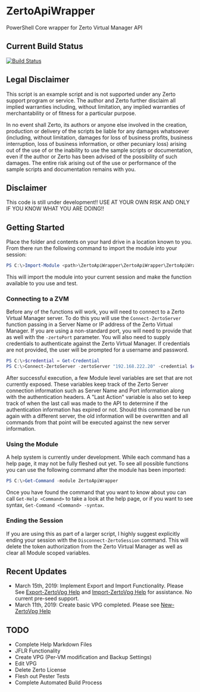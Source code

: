# ZertoApiWrapper

PowerShell Core wrapper for Zerto Virtual Manager API

## Current Build Status

[![Build Status](https://dev.azure.com/wescarroll/wescarroll/_apis/build/status/wcarroll.ZertoApiWrapper?branchName=master)](https://dev.azure.com/wescarroll/wescarroll/_build/latest?definitionId=1&branchName=master)

## Legal Disclaimer

This script is an example script and is not supported under any Zerto support program or service. The author and Zerto further disclaim all implied warranties including, without limitation, any implied warranties of merchantability or of fitness for a particular purpose.

In no event shall Zerto, its authors or anyone else involved in the creation, production or delivery of the scripts be liable for any damages whatsoever (including, without limitation, damages for loss of business profits, business interruption, loss of business information, or other pecuniary loss) arising out of the use of or the inability to use the sample scripts or documentation, even if the author or Zerto has been advised of the possibility of such damages. The entire risk arising out of the use or performance of the sample scripts and documentation remains with you.

## Disclaimer

This code is still under development!! USE AT YOUR OWN RISK AND ONLY IF YOU KNOW WHAT YOU ARE DOING!!

## Getting Started

Place the folder and contents on your hard drive in a location known to you. From there run the following command to import the module into your session:

```PowerShell
PS C:\>Import-Module <path>\ZertoApiWrapper\ZertoApiWrapper\ZertoApiWrapper.psm1 -force
```

This will import the module into your current session and make the function available to you use and test.

### Connecting to a ZVM

Before any of the functions will work, you will need to connect to a Zerto Virtual Manager server. To do this you will use the `Connect-ZertoServer` function passing in a Server Name or IP address of the Zerto Virtual Manager. If you are using a non-standard port, you will need to provide that as well with the `-zertoPort` parameter. You will also need to supply credentials to authenticate against the Zerto Virtual Manager. If credentials are not provided, the user will be prompted for a username and password.

```PowerShell
PS C:\>$credential = Get-Credential
PS C:\>Connect-ZertoServer -zertoServer "192.168.222.20" -credential $credential
```

After successful execution, a few Module level variables are set that are not currently exposed. These variables keep track of the Zerto Server connection information such as Server Name and Port information along with the authentication headers. A "Last Action" variable is also set to keep track of when the last call was made to the API to determine if the authentication information has expired or not. Should this command be run again with a different server, the old information will be overwritten and all commands from that point will be executed against the new server information.

### Using the Module

A help system is currently under development. While each command has a help page, it may not be fully fleshed out yet. To see all possible functions you can use the following command after the module has been imported:

```PowerShell
PS C:\>Get-Command -module ZertoApiWrapper
```

Once you have found the command that you want to know about you can call `Get-Help <Command>` to take a look at the help page, or if you want to see syntax, `Get-Command <Command> -syntax`.

### Ending the Session

If you are using this as part of a larger script, I highly suggest explicitly ending your session with the `Disconnect-ZertoSession` command. This will delete the token authorization from the Zerto Virtual Manager as well as clear all Module scoped variables.

## Recent Updates

- March 15th, 2019: Implement Export and Import Functionality. Please See [Export-ZertoVpg Help](https://github.com/wcarroll/ZertoApiWrapper/blob/master/docs/Export-ZertoVpg.md) and [Import-ZertoVpg Help](https://github.com/wcarroll/ZertoApiWrapper/blob/master/docs/Import-ZertoVpg.md) for assistance. No current pre-seed support.
- March 11th, 2019: Create basic VPG completed. Please see [New-ZertoVpg Help](https://github.com/wcarroll/ZertoApiWrapper/blob/master/docs/New-ZertoVpg.md)

## TODO

- Complete Help Markdown Files
- JFLR Functionality
- Create VPG (Per-VM modification and Backup Settings)
- Edit VPG
- Delete Zerto License
- Flesh out Pester Tests
- Complete Automated Build Process
